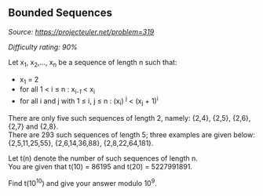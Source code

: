 Bounded Sequences
-----------------

*Source: https://projecteuler.net/problem=319*


*Difficulty rating: 90%*

Let x<sub>1</sub>, x<sub>2</sub>,..., x<sub>n</sub> be a sequence of length n such that:

-   x<sub>1</sub> = 2
-   for all 1 \< i ≤ n : x<sub>i-*1*</sub> \< x<sub>i</sub>
-   for all i and j with 1 ≤ i, j ≤ n : (x<sub>i</sub>) <sup>j</sup> \< (x<sub>j</sub> + 1)<sup>i</sup>

There are only five such sequences of length 2, namely: {2,4}, {2,5},
{2,6}, {2,7} and {2,8}.\
 There are 293 such sequences of length 5; three examples are given
below:\
 {2,5,11,25,55}, {2,6,14,36,88}, {2,8,22,64,181}.

Let t(n) denote the number of such sequences of length n.\
 You are given that t(10) = 86195 and t(20) = 5227991891.

Find t(10<sup>10</sup>) and give your answer modulo 10<sup>9</sup>.
